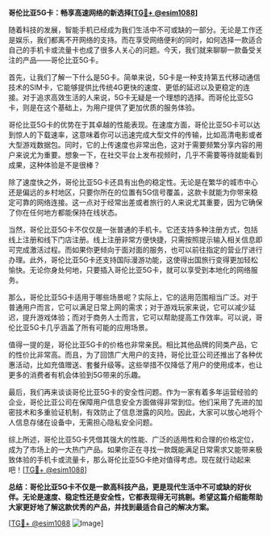 **哥伦比亚5G卡：畅享高速网络的新选择[[TG💪+ @esim1088](https://t.me/s/esim1088)]**

随着科技的发展，智能手机已经成为我们生活中不可或缺的一部分。无论是工作还是娱乐，我们都离不开网络的支持。而在享受网络便利的同时，如何选择一款适合自己的手机卡或流量卡也成了很多人关心的问题。今天，我们就来聊聊一款备受关注的产品——哥伦比亚5G卡。

首先，让我们了解一下什么是5G卡。简单来说，5G卡是一种支持第五代移动通信技术的SIM卡，它能够提供比传统4G更快的速度、更低的延迟以及更稳定的连接。对于追求高效生活的人来说，5G卡无疑是一个理想的选择。而哥伦比亚5G卡，则是在这个基础上，为用户提供了更加优质的服务体验。

哥伦比亚5G卡的优势在于其卓越的性能表现。在速度方面，哥伦比亚5G卡可以达到惊人的下载速率，这意味着你可以迅速完成大型文件的传输，比如高清电影或者大型游戏数据包。同时，它的上传速度也非常出色，这对于需要频繁分享内容的用户来说尤为重要。想象一下，在社交平台上发布视频时，几乎不需要等待就能看到成果，这种体验是不是很棒？

除了速度快之外，哥伦比亚5G卡还具有出色的稳定性。无论是在繁华的城市中心还是偏远的乡村地区，只要你所在的位置有5G信号覆盖，这款卡就能为你带来稳定可靠的网络连接。这一点对于经常出差或者旅行的人来说尤其重要，因为它确保了你在任何地方都能保持在线状态。

当然，哥伦比亚5G卡不仅仅是一张普通的手机卡。它还支持多种注册方式，包括线上注册和线下门店注册。线上注册非常方便快捷，只需按照提示输入相关信息即可完成激活过程。而如果你更倾向于面对面的服务，也可以前往指定的营业厅进行办理。此外，哥伦比亚5G卡还支持国际漫游功能，这使得出国旅行变得更加轻松愉快。无论你身处何地，只要插入哥伦比亚5G卡，就可以享受到本地化的网络服务。

那么，哥伦比亚5G卡适用于哪些场景呢？实际上，它的适用范围相当广泛。对于普通用户而言，它可以满足日常上网的需求；对于游戏玩家来说，它可以减少延迟，提升游戏体验；而对于商务人士而言，它可以帮助提高工作效率。可以说，哥伦比亚5G卡几乎涵盖了所有可能的应用场景。

值得一提的是，哥伦比亚5G卡的价格也非常亲民。相比其他品牌的同类产品，它的性价比非常高。而且，为了回馈广大用户的支持，哥伦比亚公司还推出了各种优惠活动，比如充值赠送、套餐升级等。这些举措不仅降低了用户的使用成本，也让更多的消费者有机会体验到5G带来的乐趣。

最后，我们再来谈谈哥伦比亚5G卡的安全性问题。作为一家有着多年运营经验的企业，哥伦比亚公司在保障用户信息安全方面做得非常到位。他们采用了先进的加密技术和多重验证机制，有效防止了信息泄露的风险。因此，大家可以放心地将个人信息存储在设备中，无需担心隐私安全问题。

综上所述，哥伦比亚5G卡凭借其强大的性能、广泛的适用性和合理的价格定位，成为了市场上的一大热门产品。如果你正在寻找一款既能满足日常需求又能带来极致体验的手机卡或流量卡，那么哥伦比亚5G卡绝对值得考虑。现在就行动起来吧！[[TG💪+ @esim1088](https://t.me/s/esim1088)]

**总结：哥伦比亚5G卡不仅是一款高科技产品，更是现代生活中不可或缺的好伙伴。无论是速度、稳定性还是安全性，它都表现得无可挑剔。希望这篇介绍能帮助大家更好地了解这款优秀的产品，并找到最适合自己的解决方案。**

[[TG💪+ @esim1088](https://t.me/s/esim1088) ![Image](https://i.postimg.cc/4NQfJmqS/Snipaste-2025-05-13-00-14-12.png)]
